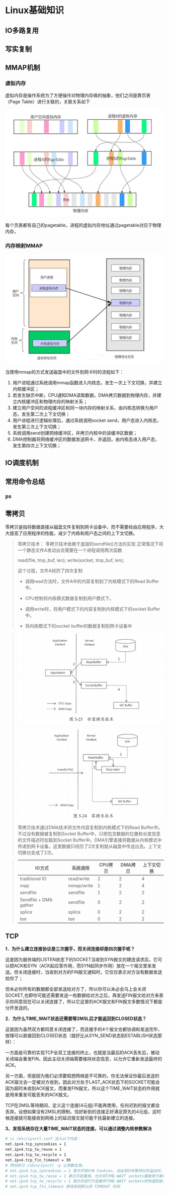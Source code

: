 # Linux基础知识

## IO多路复用

## 写实复制

## MMAP机制

### 虚拟内存

虚拟内存是操作系统为了方便操作对物理内存做的抽象，他们之间是靠页表（Page Table）进行关联的，关联关系如下

![virtualmem](/linux/images/virtualmem.png)

每个页表都有自己的pagetable，进程的虚拟内存地址通过pagetable对应于物理内存，

### 内存映射MMAP

![mmapmem](/linux/images/mmapmem.png)

当使用mmap的方式发送磁盘中的文件到网卡时的流程如下：

1. 用户进程通过系统调用mmap函数进入内核态，发生一次上下文切换，并建立内核缓冲区；
2. 若发生缺页中断，CPU通知DMA读取数据，DMA拷贝数据到物理内存，并建立内核缓冲区和物理内存的映射关系；
3. 建立用户空间的进程缓冲区和同一块内存的映射关系，由内核态转换为用户态，发生第二次上下文切换；
4. 用户进程进行逻辑处理后，通过系统调用socket send，用户态进入内核态，发生第三次上下文切换；
5. 系统调用send创建网络缓冲区，并拷贝内核中的读缓冲区数据；
6. DMA控制器将网络缓冲区的数据发送网卡，并返回，由内核态进入用户态，发生第四次上下文切换；

## IO调度机制

## 常用命令总结

### ps

## 零拷贝

零拷贝是指将数据直接从磁盘文件复制到网卡设备中，而不需要经由应用程序，大大提高了应用程序的性能，减少了内核和用户态之间的上下文切换。

> 零拷贝技术：
> 零拷贝技术依赖于底层的sendfile()方法的实现
> 正常情况下将一个静态文件A发动出去需要在一个进程调用两次函数
>
> read(file, tmp_buf, len);
> write(socket, tmp_buf, len);
>
> 这个过程，文件A经历了四次复制
>
> + 调用read方法时，文件A中的内容复制到了内核模式下的Read Buffer中。
>
> + CPU控制将内核模式数据复制到用户模式下。
> + 调用write时，将用户模式下的内容复制到内核模式下的socket Buffer中。
> + 将内核模式下的socket buffer的数据复制到网卡设备中

>![image](/opt-component/%E6%B6%88%E6%81%AF%E9%98%9F%E5%88%97/images/%E9%9D%9E%E9%9B%B6%E6%8B%B7%E8%B4%9D%E6%8A%80%E6%9C%AF.png)
>
>
>![image](/opt-component/%E6%B6%88%E6%81%AF%E9%98%9F%E5%88%97/images/%E9%9B%B6%E6%8B%B7%E8%B4%9D%E6%8A%80%E6%9C%AF.png)
> 零拷贝技术通过DMA技术将文件内容复制到内核模式下的Read Buffer中。不过没有数据被复制到Socket Buffer中，只把包含数据的位置和长度信息的文件描述符加载到Socket Buffer中。DMA引擎直接将数据从内核模式中传递到网卡设备。这里数据只经历了2次复制就从磁盘中传送出去。上下文切换也变成了2次。

>| IO方式                |   系统调用         |  CPU拷贝  | DMA拷贝  | 上下文切换  |
>|-----------------------|-------------------|----------|----------|------------|
>| traditional IO        |  read/write       |    2     |    2     |      4     |
>| map                   |  mmap/write       |    1     |    2     |      4     |
>| sendfile              |  sendfile         |    1     |    2     |      2     |
>| Sendfile + DMA gather |  sendfile         |    0     |    2     |      2     |
>| splice                |  splice           |    0     |    2     |      2     |
>| tee                   |  tee              |    0     |    2     |      2     |

## TCP

**1．为什么建立连接协议是三次握手，而关闭连接却是四次握手呢？**

这是因为服务端的LISTEN状态下的SOCKET当收到SYN报文的建连请求后，它可以把ACK和SYN（ACK起应答作用，而SYN起同步作用）放在一个报文里来发送。但关闭连接时，当收到对方的FIN报文通知时，它仅仅表示对方没有数据发送给你了；

但未必你所有的数据都全部发送给对方了，所以你可以未必会马上会关闭SOCKET,也即你可能还需要发送一些数据给对方之后，再发送FIN报文给对方来表示你同意现在可以关闭连接了，所以它这里的ACK报文和FIN报文多数情况下都是分开发送的。

**2．为什么TIME_WAIT状态还需要等2MSL后才能返回到CLOSED状态？**

这是因为虽然双方都同意关闭连接了，而且握手的4个报文也都协调和发送完毕，按理可以直接回到CLOSED状态（就好比从SYN_SEND状态到ESTABLISH状态那样）：

一方面是可靠的实现TCP全双工连接的终止，也就是当最后的ACK丢失后，被动关闭端会重发FIN，因此主动关闭端需要维持状态信息，以允许它重新发送最终的ACK。

另一方面，但是因为我们必须要假想网络是不可靠的，你无法保证你最后发送的ACK报文会一定被对方收到，因此对方处于LAST_ACK状态下的SOCKET可能会因为超时未收到ACK报文，而重发FIN报文，所以这个TIME_WAIT状态的作用就是用来重发可能丢失的ACK报文。

TCP在2MSL等待期间，定义这个连接(4元组)不能再使用，任何迟到的报文都会丢弃。设想如果没有2MSL的限制，恰好新到的连接正好满足原先的4元组，这时候连接就可能接收到网络上的延迟报文就可能干扰最新建立的连接。

**3、发现系统存在大量TIME_WAIT状态的连接，可以通过调整内核参数解决** 

```bash
# vi /etc/sysctl.conf 加入以下内容：
net.ipv4.tcp_syncookies = 1
net.ipv4.tcp_tw_reuse = 1
net.ipv4.tcp_tw_recycle = 1
net.ipv4.tcp_fin_timeout = 30
# 然后执行 /sbin/sysctl -p 让参数生效。
# net.ipv4.tcp_syncookies = 1 表示开启SYN Cookies。当出现SYN等待队列溢出时，启用cookies来处理，可防范少量SYN攻击，默认为0，表示关闭；
# net.ipv4.tcp_tw_reuse = 1 表示开启重用。允许将TIME-WAIT sockets重新用于新的TCP连接，默认为0，表示关闭；
# net.ipv4.tcp_tw_recycle = 1 表示开启TCP连接中TIME-WAIT sockets的快速回收，默认为0，表示关闭。
# net.ipv4.tcp_fin_timeout 修改系統默认的 TIMEOUT 时间
```